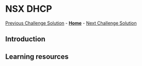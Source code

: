 # NSX DHCP
[Previous Challenge Solution](./02-NSX-Add-Segment.md) - **[Home](../Readme.md)** - [Next Challenge Solution](./04-NSX-Firewall.md)

## Introduction

## Learning resources